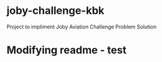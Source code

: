 # joby-challenge-kbk
Project to impliment Joby Aviation Challenge Problem Solution

# Modifying readme - test
